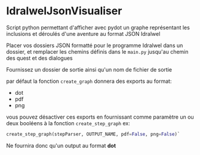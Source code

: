 # IdralwelJsonVisualiser
Script python permettant d'afficher avec pydot un graphe représentant les inclusions et déroulés d'une aventure au format JSON Idralwel

Placer vos dossiers JSON formatté pour le programme Idralwel dans un dossier, et remplacer les chemins définis dans le `main.py` jusqu'au chemin des quest et des dialogues

Fournissez un dossier de sortie ainsi qu'un nom de fichier de sortie

par défaut la fonction `create_graph` donnera des exports au format:
- dot
- pdf
- png

vous pouvez désactiver ces exports en fournissant comme paramètre un ou deux booléens à la fonction `create_step_graph`
ex: 
```py
create_step_graph(stepParser, OUTPUT_NAME, pdf=False, png=False)`
```
Ne fournira donc qu'un output au format **dot**
